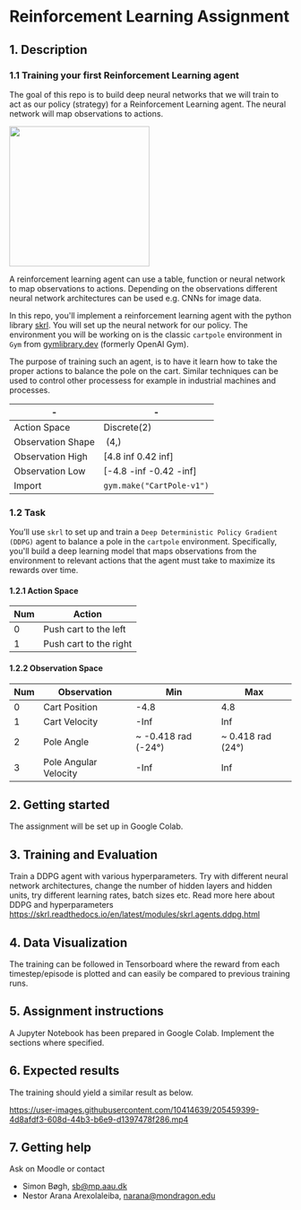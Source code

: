 # Reinforcement Learning Assignment
## 1. Description
### 1.1 Training your first Reinforcement Learning agent
The goal of this repo is to build deep neural networks that we will train to act as our policy (strategy) for a Reinforcement Learning agent. The neural network will map observations to actions.

<img src="https://user-images.githubusercontent.com/10414639/205514351-04ee86d5-38aa-450c-a641-436a5eef7a13.gif" data-canonical-src="https://user-images.githubusercontent.com/10414639/205514351-04ee86d5-38aa-450c-a641-436a5eef7a13.gif" width="250" />

A reinforcement learning agent can use a table, function or neural network to map observations to actions. Depending on the observations different neural network architectures can be used e.g. CNNs for image data.

In this repo, you'll implement a reinforcement learning agent with the python library [skrl](https://skrl.readthedocs.io/en/latest/). You will set up the neural network for our policy. The environment you will be working on is the classic `cartpole` environment in `Gym` from [gymlibrary.dev](https://www.gymlibrary.dev) (formerly OpenAI Gym).

The purpose of training such an agent, is to have it learn how to take the proper actions to balance the pole on the cart. Similar techniques can be used to control other processess for example in industrial machines and processes.

|-|-|
| --- | --- |
| Action Space | Discrete(2) |
| Observation Shape | (4,) |
| Observation High | [4.8 inf 0.42 inf] |
| Observation Low | [-4.8 -inf -0.42 -inf] |
| Import | `gym.make("CartPole-v1")` |

### 1.2 Task
You’ll use `skrl` to set up and train a `Deep Deterministic Policy Gradient (DDPG)` agent to balance a pole in the `cartpole` environment. Specifically, you'll build a deep learning model that maps observations from the environment to relevant actions that the agent must take to maximize its rewards over time.

#### 1.2.1 Action Space
| Num | Action
|---|---|
|0|Push cart to the left|
|1|Push cart to the right|

#### 1.2.2 Observation Space
|Num|Observation|Min|Max|
|---|---|---|---|
|0|Cart Position|-4.8|4.8|
|1|Cart Velocity|-Inf|Inf|
|2|Pole Angle|~ -0.418 rad (-24°)|~ 0.418 rad (24°)|
|3|Pole Angular Velocity|-Inf|Inf|


## 2. Getting started
The assignment will be set up in Google Colab.

## 3. Training and Evaluation
Train a DDPG agent with various hyperparameters. Try with different neural network architectures, change the number of hidden layers and hidden units, try different learning rates, batch sizes etc. Read more here about DDPG and hyperparameters https://skrl.readthedocs.io/en/latest/modules/skrl.agents.ddpg.html

## 4. Data Visualization
The training can be followed in Tensorboard where the reward from each timestep/episode is plotted and can easily be compared to previous training runs.

## 5. Assignment instructions
A Jupyter Notebook has been prepared in Google Colab. Implement the sections where specified.

## 6. Expected results
The training should yield a similar result as below.

https://user-images.githubusercontent.com/10414639/205459399-4d8afdf3-608d-44b3-b6e9-d1397478f286.mp4

## 7. Getting help
Ask on Moodle or contact 

* Simon Bøgh, sb@mp.aau.dk
* Nestor Arana Arexolaleiba, narana@mondragon.edu
